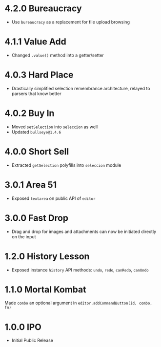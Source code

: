 # 4.2.0 Bureaucracy

- Use `bureaucracy` as a replacement for file upload browsing

# 4.1.1 Value Add

- Changed `.value()` method into a getter/setter

# 4.0.3 Hard Place

- Drastically simplified selection remembrance architecture, relayed to parsers that know better

# 4.0.2 Buy In

- Moved `setSelection` into `seleccion` as well
- Updated `bullseye@1.4.6`

# 4.0.0 Short Sell

- Extracted `getSelection` polyfills into `seleccion` module

# 3.0.1 Area 51

- Exposed `textarea` on public API of `editor`

# 3.0.0 Fast Drop

- Drag and drop for images and attachments can now be initiated directly on the input

# 1.2.0 History Lesson

- Exposed instance `history` API methods: `undo`, `redo`, `canRedo`, `canUndo`

# 1.1.0 Mortal Kombat

Made `combo` an optional argument in `editor.addCommandButton(id, combo, fn)`

# 1.0.0 IPO

- Initial Public Release
